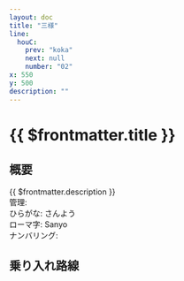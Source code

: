 ```yaml
---
layout: doc
title: "三様"
line:
  houC:
    prev: "koka"
    next: null
    number: "02"
x: 550
y: 500
description: ""
---
```


# {{ $frontmatter.title }}
<!-- ![駅の写真の説明](駅の写真のURL) -->

## 概要
{{ $frontmatter.description }}  
管理:   
ひらがな: さんよう  
ローマ字: Sanyo  
ナンバリング: <Numberling />

## 乗り入れ路線
<LineInfo />
